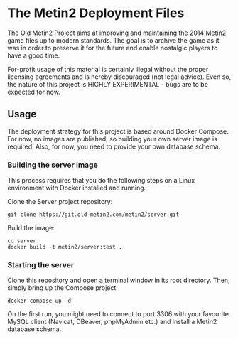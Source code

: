 # The Metin2 Deployment Files
The Old Metin2 Project aims at improving and maintaining the 2014 Metin2 game files up to modern standards. The goal is to archive the game as it was in order to preserve it for the future and enable nostalgic players to have a good time.

For-profit usage of this material is certainly illegal without the proper licensing agreements and is hereby discouraged (not legal advice). Even so, the nature of this project is HIGHLY EXPERIMENTAL - bugs are to be expected for now.

## Usage
The deployment strategy for this project is based around Docker Compose. For now, no images are published, so building your own server image is required. Also, for now, you need to provide your own database schema.

### Building the server image
This process requires that you do the following steps on a Linux environment with Docker installed and running.

Clone the Server project repository:
```shell
git clone https://git.old-metin2.com/metin2/server.git
```

Build the image:
```shell
cd server
docker build -t metin2/server:test .
```

### Starting the server
Clone this repository and open a terminal window in its root directory. Then, simply bring up the Compose project:
```shell
docker compose up -d
```

On the first run, you might need to connect to port 3306 with your favourite MySQL client (Navicat, DBeaver, phpMyAdmin etc.) and install a Metin2 database schema.
